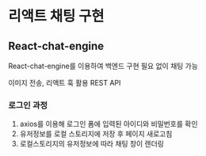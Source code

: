 # 리액트 채팅 구현


## React-chat-engine

React-chat-engine를 이용하여 백엔드 구현 필요 없이 채팅 가능

이미지 전송, 
리액트 훅 활용
REST API


### 로그인 과정

1. axios를 이용해 로그인 폼에 입력된 아이디와 비밀번호를 확인 
2. 유저정보를 로컬 스토리지에 저장 후 페이지 새로고침
3. 로컬스토리지의 유저정보에 따라 채팅 창이 렌더링